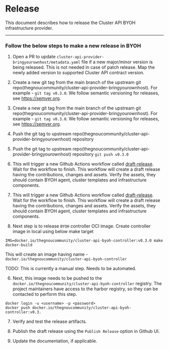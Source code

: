 # Release
This document describes how to release the Cluster API BYOH infrastructure provider.

---
### Follow the below steps to make a new release in BYOH
1. Open a PR to update `cluster-api-provider-bringyourownhost/metadata.yaml` file if a new major/minor version is being released. This is not needed in case of patch release. Map the newly added version to supported Cluster API contract version.

2. Create a new git tag from the main branch of the upstream git repo(thegnoucommunity/cluster-api-provider-bringyourownhost). For example - `git tag v0.3.0`. We follow semantic versioning for releases, see https://semver.org.
2. Create a new git tag from the main branch of the upstream git repo(thegnoucommunity/cluster-api-provider-bringyourownhost). For example - `git tag v0.3.0`. We follow semantic versioning for releases, see https://semver.org.

3. Push the git tag to upstream repo(thegnoucommunity/cluster-api-provider-bringyourownhost) repository
3. Push the git tag to upstream repo(thegnoucommunity/cluster-api-provider-bringyourownhost) repository
`git push v0.3.0`

4. This will trigger a new Github Actions workflow called [draft-release](https://github.com/thegnoucommunity/cluster-api-provider-bringyourownhost/actions/workflows/draft-release.yaml). Wait for the workflow to finish. This workflow will create a draft release having the contributions, changes and assets. Verify the assets, they should contain BYOH agent, cluster templates and infrastructure components.
4. This will trigger a new Github Actions workflow called [draft-release](https://github.com/thegnoucommunity/cluster-api-provider-bringyourownhost/actions/workflows/draft-release.yaml). Wait for the workflow to finish. This workflow will create a draft release having the contributions, changes and assets. Verify the assets, they should contain BYOH agent, cluster templates and infrastructure components.

5. Next step is to release `BYOH` controller OCI image.  Create controller image in local using below make target
```shell
IMG=docker.io/thegnoucommunity/cluster-api-byoh-controller:v0.3.0 make docker-build
```
   This will create an image having name - `docker.io/thegnoucommunity/cluster-api-byoh-controller`
   
   TODO: This is currently a manual step. Needs to be automated.

6. Next, this image needs to be pushed to the `docker.io/thegnoucommunity/cluster-api-byoh-controller` registry. The project maintainers have access to the harbor registry, so they can be contacted to perform this step.
   
```shell
docker login -u <username> -p <password>
docker push docker.io/thegnoucommunity/cluster-api-byoh-controller:v0.3.
```

7. Verify and test the release artifacts. 

8. Publish the draft release using the `Publish Release` option in Github UI. 

9. Update the documentation, if applicable.
